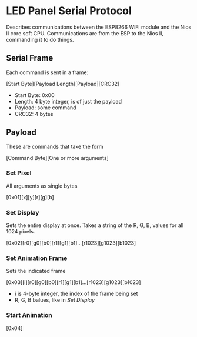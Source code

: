 # LED Panel Serial Protocol
Describes communications between the ESP8266 WiFi module and the Nios II core soft CPU.  Communications are from the ESP to the Nios II, commanding it to do things.

## Serial Frame

Each command is sent in a frame:

[Start Byte][Payload Length][Payload][CRC32]
 - Start Byte: 0x00
 - Length: 4 byte integer, is of just the payload
 - Payload: some command
 - CRC32: 4 bytes

## Payload

These are commands that take the form

[Command Byte][One or more arguments]

### Set Pixel
All arguments as single bytes

[0x01][x][y][r][g][b]

### Set Display
Sets the entire display at once. Takes a string of the R, G, B, values for all 1024 pixels.

[0x02][r0][g0][b0][r1][g1][b1]...[r1023][g1023][b1023]

### Set Animation Frame
Sets the indicated frame

[0x03][i][r0][g0][b0][r1][g1][b1]...[r1023][g1023][b1023]
 - i is 4-byte integer, the index of the frame being set
 - R, G, B balues, like in *Set Display*

### Start Animation
[0x04]
